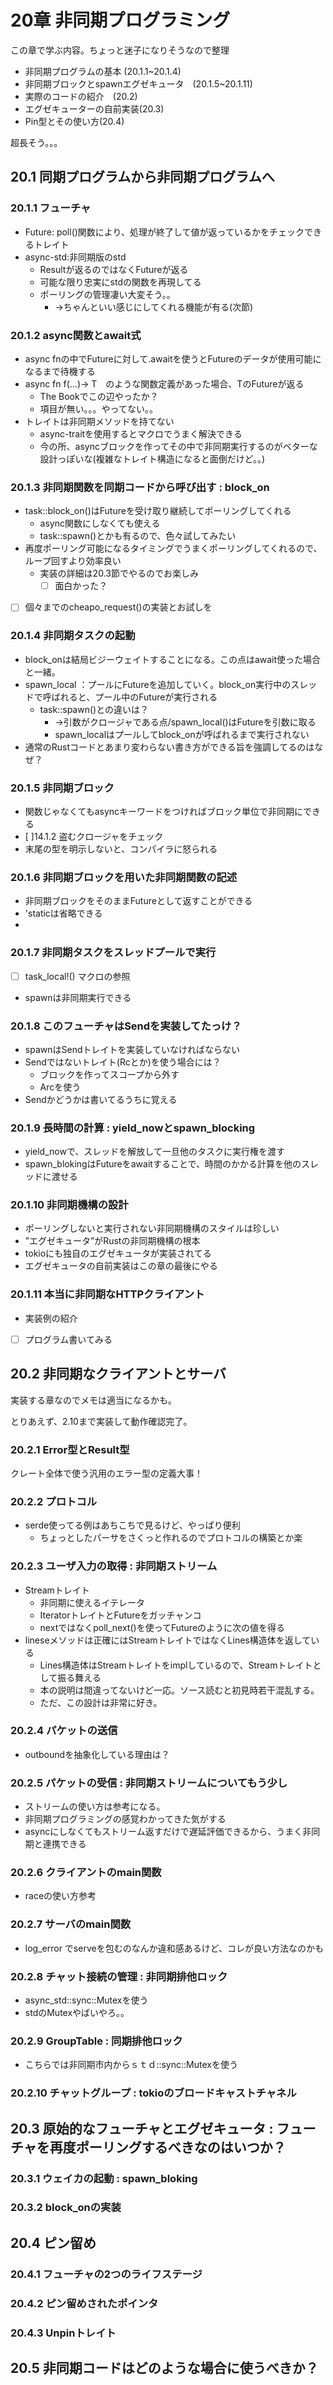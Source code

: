 
# 20章 非同期プログラミング

この章で学ぶ内容。ちょっと迷子になりそうなので整理
- 非同期プログラムの基本 (20.1.1~20.1.4)
- 非同期ブロックとspawnエグゼキュータ　(20.1.5~20.1.11)
- 実際のコードの紹介　(20.2)
- エグゼキューターの自前実装(20.3)
- Pin型とその使い方(20.4)

超長そう。。。

## 20.1 同期プログラムから非同期プログラムへ
### 20.1.1 フューチャ
- Future: poll()関数により、処理が終了して値が返っているかをチェックできるトレイト
- async-std:非同期版のstd
  - Resultが返るのではなくFutureが返る
  - 可能な限り忠実にstdの関数を再現してる
  - ポーリングの管理凄い大変そう。。
    - ->ちゃんといい感じにしてくれる機能が有る(次節)
### 20.1.2 async関数とawait式
- async fnの中でFutureに対して.awaitを使うとFutureのデータが使用可能になるまで待機する
- async fn f(...)-> T　のような関数定義があった場合、TのFutureが返る
  - The Bookでこの辺やったか？
  - 項目が無い。。。やってない。。
- トレイトは非同期メソッドを持てない
  - async-traitを使用するとマクロでうまく解決できる
  - 今の所、asyncブロックを作ってその中で非同期実行するのがベターな設計っぽいな(複雑なトレイト構造になると面倒だけど。。)
### 20.1.3 非同期関数を同期コードから呼び出す : block_on
- task::block_on()はFutureを受け取り継続してポーリングしてくれる
  - async関数にしなくても使える
  - task::spawn()とかも有るので、色々試してみたい
- 再度ポーリング可能になるタイミングでうまくポーリングしてくれるので、ループ回すより効率良い
  - 実装の詳細は20.3節でやるのでお楽しみ
    - [ ] 面白かった？
- [ ] 個々までのcheapo_request()の実装とお試しを
### 20.1.4 非同期タスクの起動
- block_onは結局ビジーウェイトすることになる。この点はawait使った場合と一緒。
- spawn_local ：プールにFutureを追加していく。block_on実行中のスレッドで呼ばれると、プール中のFutureが実行される
  - task::spawn()との違いは？
    - ->引数がクロージャである点/spawn_local()はFutureを引数に取る
    - spawn_localはプールしてblock_onが呼ばれるまで実行されない
- 通常のRustコードとあまり変わらない書き方ができる旨を強調してるのはなぜ？
### 20.1.5 非同期ブロック
- 関数じゃなくてもasyncキーワードをつければブロック単位で非同期にできる
- [ ]14.1.2 盗むクロージャをチェック
- 末尾の型を明示しないと、コンパイラに怒られる
### 20.1.6 非同期ブロックを用いた非同期関数の記述
- 非同期ブロックをそのままFutureとして返すことができる
- 'staticは省略できる
- 
### 20.1.7 非同期タスクをスレッドプールで実行
- [ ] task_local!() マクロの参照
- spawnは非同期実行できる

### 20.1.8 このフューチャはSendを実装してたっけ？
- spawnはSendトレイトを実装していなければならない
- Sendではないトレイト(Rcとか)を使う場合には？
  - ブロックを作ってスコープから外す
  - Arcを使う
- Sendかどうかは書いてるうちに覚える
### 20.1.9 長時間の計算 : yield_nowとspawn_blocking
- yield_nowで、スレッドを解放して一旦他のタスクに実行権を渡す
- spawn_blokingはFutureをawaitすることで、時間のかかる計算を他のスレッドに渡せる

### 20.1.10 非同期機構の設計
- ポーリングしないと実行されない非同期機構のスタイルは珍しい
- ”エグゼキュータ”がRustの非同期機構の根本
- tokioにも独自のエグゼキュータが実装されてる
- エグゼキュータの自前実装はこの章の最後にやる

### 20.1.11 本当に非同期なHTTPクライアント
- 実装例の紹介
- [ ] プログラム書いてみる
## 20.2 非同期なクライアントとサーバ
実装する章なのでメモは適当になるかも。

とりあえず、2.10まで実装して動作確認完了。
### 20.2.1 Error型とResult型
クレート全体で使う汎用のエラー型の定義大事！

### 20.2.2 プロトコル
- serde使ってる例はあちこちで見るけど、やっぱり便利
  - ちょっとしたパーサをさくっと作れるのでプロトコルの構築とか楽

### 20.2.3 ユーザ入力の取得 : 非同期ストリーム
- Streamトレイト
  - 非同期に使えるイテレータ
  - IteratorトレイトとFutureをガッチャンコ
  - nextではなくpoll_next()を使ってFutureのように次の値を得る
- lineseメソッドは正確にはStreamトレイトではなくLines構造体を返している
  - Lines構造体はStreamトレイトをimplしているので、Streamトレイトとして振る舞える
  - 本の説明は間違ってないけど一応。ソース読むと初見時若干混乱する。
  - ただ、この設計は非常に好き。
### 20.2.4 パケットの送信
- outboundを抽象化している理由は？

### 20.2.5 パケットの受信 : 非同期ストリームについてもう少し
- ストリームの使い方は参考になる。
- 非同期プログラミングの感覚わかってきた気がする
- asyncにしなくてもストリーム返すだけで遅延評価できるから、うまく非同期と連携できる

### 20.2.6 クライアントのmain関数
- raceの使い方参考

### 20.2.7 サーバのmain関数
- log_error でserveを包むのなんか違和感あるけど、コレが良い方法なのかも
### 20.2.8 チャット接続の管理 : 非同期排他ロック
- async_std::sync::Mutexを使う
- stdのMutexやばいやろ。。

### 20.2.9 GroupTable : 同期排他ロック
- こちらでは非同期市内からｓｔｄ::sync::Mutexを使う

### 20.2.10 チャットグループ : tokioのブロードキャストチャネル

## 20.3 原始的なフューチャとエグゼキュータ : フューチャを再度ポーリングするべきなのはいつか？

### 20.3.1 ウェイカの起動 : spawn_bloking

### 20.3.2 block_onの実装
## 20.4 ピン留め
### 20.4.1 フューチャの2つのライフステージ
### 20.4.2 ピン留めされたポインタ
### 20.4.3 Unpinトレイト
## 20.5 非同期コードはどのような場合に使うべきか？